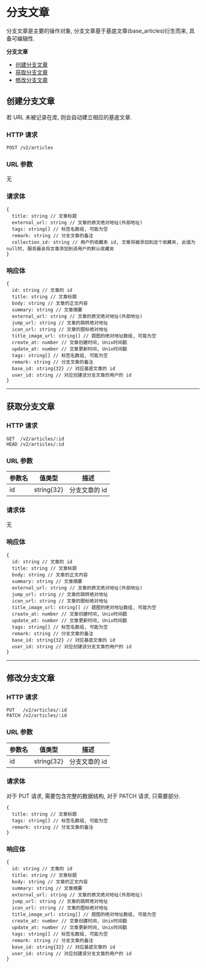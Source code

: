 # 分支文章

分支文章是主要的操作对象, 分支文章基于基底文章(base_articles)衍生而来, 具备可编辑性.

**分支文章**
* [创建分支文章](#创建分支文章)
* [获取分支文章](#获取分支文章)
* [修改分支文章](#修改分支文章)

## 创建分支文章

若 URL 未被记录在库, 则会自动建立相应的基底文章.

### HTTP 请求

```
POST /v2/articles
```

### URL 参数

无

### 请求体

```
{
  title: string // 文章标题
  external_url: string // 文章的原文绝对地址(外部地址)
  tags: string[] // 标签名数组, 可能为空
  remark: string // 分支文章的备注
  collection_id: string // 用户的收藏夹 id, 文章将被添加到这个收藏夹, 此值为null时, 服务器会将文章添加到该用户的默认收藏夹
}
```

### 响应体

```
{
  id: string // 文章的 id
  title: string // 文章标题
  body: string // 文章的正文内容
  summary: string // 文章摘要
  external_url: string // 文章的原文绝对地址(外部地址)
  jump_url: string // 文章的跳转绝对地址
  icon_url: string // 文章的图标绝对地址
  title_image_url: string[] // 题图的绝对地址数组, 可能为空
  create_at: number // 文章创建时间, Unix时间戳
  update_at: number // 文章更新时间, Unix时间戳
  tags: string[] // 标签名数组, 可能为空
  remark: string // 分支文章的备注
  base_id: string{32} // 对应基底文章的 id
  user_id: string // 对应创建该分支文章的用户的 id
}
```

---

## 获取分支文章

### HTTP 请求

```
GET  /v2/articles/:id
HEAD /v2/articles/:id
```

### URL 参数

参数名 | 值类型      | 描述
----- | ---------- | -----------
id    | string{32} | 分支文章的 id

### 请求体

无

### 响应体

```
{
  id: string // 文章的 id
  title: string // 文章标题
  body: string // 文章的正文内容
  summary: string // 文章摘要
  external_url: string // 文章的原文绝对地址(外部地址)
  jump_url: string // 文章的跳转绝对地址
  icon_url: string // 文章的图标绝对地址
  title_image_url: string[] // 题图的绝对地址数组, 可能为空
  create_at: number // 文章创建时间, Unix时间戳
  update_at: number // 文章更新时间, Unix时间戳
  tags: string[] // 标签名数组, 可能为空
  remark: string // 分支文章的备注
  base_id: string{32} // 对应基底文章的 id
  user_id: string // 对应创建该分支文章的用户的 id
}
```

---

## 修改分支文章

### HTTP 请求

```
PUT   /v2/articles/:id
PATCH /v2/articles/:id
```

### URL 参数

参数名 | 值类型      | 描述
----- | ---------- | -----------
id    | string{32} | 分支文章的 id

### 请求体

对于 PUT 请求, 需要包含完整的数据结构, 对于 PATCH 请求, 只需要部分.

```
{
  title: string // 文章标题
  tags: string[] // 标签名数组, 可能为空
  remark: string // 分支文章的备注
}
```

### 响应体

```
{
  id: string // 文章的 id
  title: string // 文章标题
  body: string // 文章的正文内容
  summary: string // 文章摘要
  external_url: string // 文章的原文绝对地址(外部地址)
  jump_url: string // 文章的跳转绝对地址
  icon_url: string // 文章的图标绝对地址
  title_image_url: string[] // 题图的绝对地址数组, 可能为空
  create_at: number // 文章创建时间, Unix时间戳
  update_at: number // 文章更新时间, Unix时间戳
  tags: string[] // 标签名数组, 可能为空
  remark: string // 分支文章的备注
  base_id: string{32} // 对应基底文章的 id
  user_id: string // 对应创建该分支文章的用户的 id
}
```
